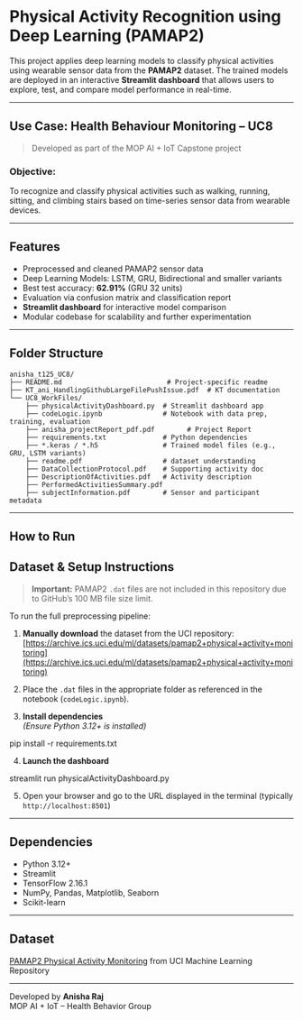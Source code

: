 #  Physical Activity Recognition using Deep Learning (PAMAP2)

This project applies deep learning models to classify physical activities using wearable sensor data from the **PAMAP2** dataset. The trained models are deployed in an interactive **Streamlit dashboard** that allows users to explore, test, and compare model performance in real-time.

---

## Use Case: Health Behaviour Monitoring – UC8  
> Developed as part of the MOP AI + IoT Capstone project

### Objective:
To recognize and classify physical activities such as walking, running, sitting, and climbing stairs based on time-series sensor data from wearable devices.

---

## Features

- Preprocessed and cleaned PAMAP2 sensor data  
- Deep Learning Models: LSTM, GRU, Bidirectional and smaller variants  
- Best test accuracy: **62.91%** (GRU 32 units)  
- Evaluation via confusion matrix and classification report  
- **Streamlit dashboard** for interactive model comparison  
- Modular codebase for scalability and further experimentation  

---

## Folder Structure
```
anisha_t125_UC8/
├── README.md                          # Project-specific readme
├── KT_ani_HandlingGithubLargeFilePushIssue.pdf  # KT documentation
└── UC8_WorkFiles/
    ├── physicalActivityDashboard.py  # Streamlit dashboard app
    ├── codeLogic.ipynb               # Notebook with data prep, training, evaluation
    ├── anisha_projectReport_pdf.pdf        # Project Report
    ├── requirements.txt              # Python dependencies
    ├── *.keras / *.h5                # Trained model files (e.g., GRU, LSTM variants)
    ├── readme.pdf                    # dataset understanding
    ├── DataCollectionProtocol.pdf    # Supporting activity doc
    ├── DescriptionOfActivities.pdf   # Activity description
    ├── PerformedActivitiesSummary.pdf
    ├── subjectInformation.pdf        # Sensor and participant metadata

```
---

## How to Run

## Dataset & Setup Instructions

> **Important:** PAMAP2 `.dat` files are not included in this repository due to GitHub’s 100 MB file size limit.

To run the full preprocessing pipeline:

1. **Manually download** the dataset from the UCI repository:  
   [https://archive.ics.uci.edu/ml/datasets/pamap2+physical+activity+monitoring](https://archive.ics.uci.edu/ml/datasets/pamap2+physical+activity+monitoring)

2. Place the `.dat` files in the appropriate folder as referenced in the notebook (`codeLogic.ipynb`).


3. **Install dependencies**  
   *(Ensure Python 3.12+ is installed)*

pip install -r requirements.txt

4. **Launch the dashboard**

streamlit run physicalActivityDashboard.py

5. Open your browser and go to the URL displayed in the terminal (typically `http://localhost:8501`)

---

## Dependencies
- Python 3.12+  
- Streamlit  
- TensorFlow 2.16.1  
- NumPy, Pandas, Matplotlib, Seaborn  
- Scikit-learn  

---

## Dataset
[PAMAP2 Physical Activity Monitoring](https://archive.ics.uci.edu/dataset/231/pamap2+physical+activity+monitoring) from UCI Machine Learning Repository

---

Developed by **Anisha Raj**  
MOP AI + IoT – Health Behavior Group
